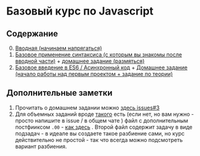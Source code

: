 # Базовый курс по Javascript

## Содержание

 0. [Вводная (начинаем напрягаться)](https://github.com/vvscode/js--base-course/tree/master/00)
 1.  [Базовое применение синтаксиса (с которым вы знакомы после вводной части)](https://github.com/vvscode/js--base-course/tree/master/01/lesson) + [домашнее задание (размяться)](https://github.com/vvscode/js--base-course/tree/master/01/ht)
 2. [Базовое введение в ES6 / Асинхронный код](https://github.com/vvscode/js--base-course/tree/master/02/lesson) + [Домашнее задание (начало работы над первым проектом + задание по теории)](https://github.com/vvscode/js--base-course/tree/master/02/ht)

## Дополнительные заметки

 1. Прочитать о домашнем задании можно [здесь issues#3](https://github.com/vvscode/js--base-course/issues/3)
 2. Для объемных заданий вроде [такого](https://github.com/vvscode/js--base-course/blob/master/01/ht/03.md) есть (если нет, но вам нужно - просто напишите в issue / в общем чате ) файл с дополнительным постфииксом `.00` - [как здесь](https://github.com/vvscode/js--base-course/blob/master/01/ht/03.00.md) . Второй файл содержит задачу в виде подзадач - в идеале вы создаете такое разбиение сами, но курс действительно не простой - так что всегда можно подсмотреть вариант разбиения.
